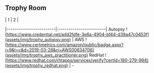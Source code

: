 ## Trophy Room

|      1        | 2  |

|-------------------------|-------------------------|
Autopsy ![https://www.credential.net/add2fdfe-3e6a-4904-bf44-d39a47c0453f](assets/img/trophy_autopsy.png)  |  AWS ![https://www.certmetrics.com/amazon/public/badge.aspx?i=9&t=c&d=2019-03-28&ci=AWS00834706](assets/img/trophy_aws_practitioner.png)
RedHat ![https://www.redhat.com/rhtapps/services/verify?certId=180-279-994](assets/img/trophy_redhat.png)  |  -
